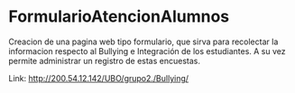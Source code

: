 # FormularioAtencionAlumnos
Creacion de una pagina web tipo formulario, que sirva para recolectar la informacion respecto al Bullying e Integración de los estudiantes. A su vez permite administrar un registro de estas encuestas.

Link: http://200.54.12.142/UBO/grupo2./Bullying/

